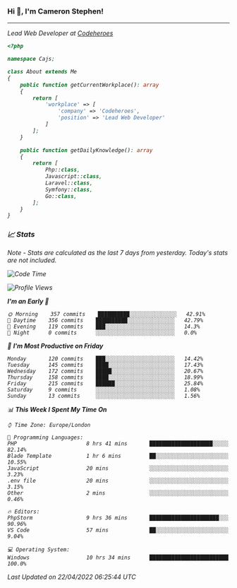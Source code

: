 ### Hi 👋, I'm Cameron Stephen!
<hr>
<p><em>Lead Web Developer at <a href="https://codeheroes.co.uk">Codeheroes</a></p>


```php
<?php

namespace Cajs;

class About extends Me
{
    public function getCurrentWorkplace(): array
    {
        return [
            'workplace' => [
                'company' => 'Codeheroes',
                'position' => 'Lead Web Developer'
            ]
        ];
    }

    public function getDailyKnowledge(): array
    {
        return [
            Php::class,
            Javascript::class,
            Laravel::class,
            Symfony::class,
            Go::class,
        ];
    }
}
```

### 📈 Stats
<p><em>Note - Stats are calculated as the last 7 days from yesterday. Today's stats are not included.</em></p>


<!--START_SECTION:waka-->
![Code Time](http://img.shields.io/badge/Code%20Time-2%2C797%20hrs%207%20mins-blue)

![Profile Views](http://img.shields.io/badge/Profile%20Views-0-blue)

**I'm an Early 🐤** 

```text
🌞 Morning    357 commits    ██████████░░░░░░░░░░░░░░░   42.91% 
🌆 Daytime    356 commits    ██████████░░░░░░░░░░░░░░░   42.79% 
🌃 Evening    119 commits    ███░░░░░░░░░░░░░░░░░░░░░░   14.3% 
🌙 Night      0 commits      ░░░░░░░░░░░░░░░░░░░░░░░░░   0.0%

```
📅 **I'm Most Productive on Friday** 

```text
Monday       120 commits    ███░░░░░░░░░░░░░░░░░░░░░░   14.42% 
Tuesday      145 commits    ████░░░░░░░░░░░░░░░░░░░░░   17.43% 
Wednesday    172 commits    █████░░░░░░░░░░░░░░░░░░░░   20.67% 
Thursday     158 commits    ████░░░░░░░░░░░░░░░░░░░░░   18.99% 
Friday       215 commits    ██████░░░░░░░░░░░░░░░░░░░   25.84% 
Saturday     9 commits      ░░░░░░░░░░░░░░░░░░░░░░░░░   1.08% 
Sunday       13 commits     ░░░░░░░░░░░░░░░░░░░░░░░░░   1.56%

```


📊 **This Week I Spent My Time On** 

```text
⌚︎ Time Zone: Europe/London

💬 Programming Languages: 
PHP                      8 hrs 41 mins       ████████████████████░░░░░   82.14% 
Blade Template           1 hr 6 mins         ██░░░░░░░░░░░░░░░░░░░░░░░   10.55% 
JavaScript               20 mins             ░░░░░░░░░░░░░░░░░░░░░░░░░   3.23% 
.env file                20 mins             ░░░░░░░░░░░░░░░░░░░░░░░░░   3.15% 
Other                    2 mins              ░░░░░░░░░░░░░░░░░░░░░░░░░   0.46%

🔥 Editors: 
PhpStorm                 9 hrs 36 mins       ██████████████████████░░░   90.96% 
VS Code                  57 mins             ██░░░░░░░░░░░░░░░░░░░░░░░   9.04%

💻 Operating System: 
Windows                  10 hrs 34 mins      █████████████████████████   100.0%

```


 Last Updated on 22/04/2022 06:25:44 UTC
<!--END_SECTION:waka-->
